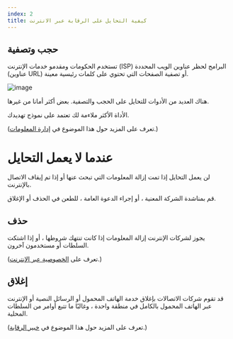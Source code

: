 ```yaml
---
index: 2
title: كيفية التحايل على الرقابة عبر الانترنت
---
```

## حجب وتصفية

تستخدم الحكومات ومقدمو خدمات الإنترنت (ISP) البرامج لحظر عناوين الويب المحددة (عناوين URL) أو تصفية الصفحات التي تحتوي على كلمات رئيسية معينة.

![image](internetb1.png)

هناك العديد من الأدوات للتحايل على الحجب والتصفية. بعض أكثر أمانا من غيرها.

الأداة الأكثر ملاءمة لك تعتمد على نموذج تهديدك.

(تعرف على المزيد حول هذا الموضوع في [إدارة المعلومات](umbrella://information/managing-information).)

# عندما لا يعمل التحايل

لن يعمل التحايل إذا تمت إزالة المعلومات التي تبحث عنها أو إذا تم إيقاف الاتصال بالإنترنت.

قم بمناشدة الشركة المعنية ، أو إجراء الدعوة العامة ، للطعن في الحذف أو الإغلاق.

## حذف

يجوز لشركات الإنترنت إزالة المعلومات إذا كانت تنتهك شروطها ، أو إذا اشتكت السلطات أو مستخدمون آخرون.

(تعرف على [الخصوصية عبر الإنترنت](umbrella://communications/online-privacy).)

## إغلاق

قد تقوم شركات الاتصالات بإغلاق خدمة الهاتف المحمول أو الرسائل النصية أو الإنترنت عبر الهاتف المحمول بالكامل في منطقة واحدة ، وغالبًا ما تتبع أوامر من السلطات المحلية.

(تعرف على المزيد حول هذا الموضوع في [خبير الرقابة](umbrella://communications/censorship/expert).)